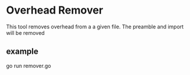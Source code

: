 # Overhead Remover
This tool removes overhead from a a given file.
The preamble and import will be removed
## example
go run remover.go <filename>
